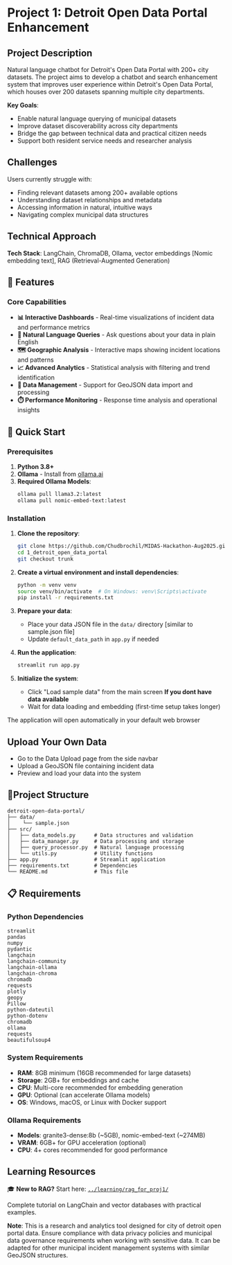 # Project 1: Detroit Open Data Portal Enhancement

## Project Description

Natural language chatbot for Detroit's Open Data Portal with 200+ city datasets. The project aims to develop a chatbot and search enhancement system that improves user experience within Detroit's Open Data Portal, which houses over 200 datasets spanning multiple city departments.

**Key Goals**:
- Enable natural language querying of municipal datasets
- Improve dataset discoverability across city departments
- Bridge the gap between technical data and practical citizen needs
- Support both resident service needs and researcher analysis

## Challenges

Users currently struggle with:
- Finding relevant datasets among 200+ available options
- Understanding dataset relationships and metadata
- Accessing information in natural, intuitive ways
- Navigating complex municipal data structures

## Technical Approach

**Tech Stack**: LangChain, ChromaDB, Ollama, vector embeddings [Nomic embedding text], RAG (Retrieval-Augmented Generation)

## 🚀 Features
### Core Capabilities

- **📊 Interactive Dashboards** - Real-time visualizations of incident data and performance metrics
- **💬 Natural Language Queries** - Ask questions about your data in plain English
- **🗺️ Geographic Analysis** - Interactive maps showing incident locations and patterns
- **📈 Advanced Analytics** - Statistical analysis with filtering and trend identification
- **📁 Data Management** - Support for GeoJSON data import and processing
- **⏱️ Performance Monitoring** - Response time analysis and operational insights

## 🚀 Quick Start

### Prerequisites

1. **Python 3.8+**
2. **Ollama** - Install from [ollama.ai](https://ollama.ai)
3. **Required Ollama Models**:
   ```bash
   ollama pull llama3.2:latest
   ollama pull nomic-embed-text:latest
   ```

### Installation
1. **Clone the repository**:
   ```bash
   git clone https://github.com/Chudbrochil/MIDAS-Hackathon-Aug2025.git
   cd 1_detroit_open_data_portal
   git checkout trunk
   ```
2. **Create a virtual environment and install dependencies**:
   ```bash
   python -m venv venv
   source venv/bin/activate  # On Windows: venv\Scripts\activate
   pip install -r requirements.txt
   ```
   
3. **Prepare your data**:
   - Place your data JSON file in the `data/` directory [similar to sample.json file]
   - Update `default_data_path` in `app.py` if needed 

4. **Run the application**:
   ```bash
   streamlit run app.py
   ```

5. **Initialize the system**:
   - Click "Load sample data" from the main screen **If you dont have data available**
   - Wait for data loading and embedding (first-time setup takes longer)

The application will open automatically in your default web browser

## Upload Your Own Data

- Go to the Data Upload page from the side navbar
- Upload a GeoJSON file containing incident data
- Preview and load your data into the system

## 📁Project Structure
```
detroit-open-data-portal/
├── data/
│    └── sample.json
├── src/
│   ├── data_models.py      # Data structures and validation
│   ├── data_manager.py     # Data processing and storage
│   ├── query_processor.py  # Natural language processing 
│   └── utils.py            # Utility functions
├── app.py                  # Streamlit application
├── requirements.txt        # Dependencies
└── README.md               # This file
```
## 📋 Requirements

### Python Dependencies
```
streamlit
pandas
numpy
pydantic
langchain
langchain-community
langchain-ollama
langchain-chroma
chromadb
requests
plotly
geopy
Pillow
python-dateutil
python-dotenv
chromadb
ollama
requests
beautifulsoup4
```
### System Requirements
- **RAM**: 8GB minimum (16GB recommended for large datasets)
- **Storage**: 2GB+ for embeddings and cache
- **CPU**: Multi-core recommended for embedding generation
- **GPU**: Optional (can accelerate Ollama models)
- **OS**: Windows, macOS, or Linux with Docker support

### Ollama Requirements
- **Models**: granite3-dense:8b (~5GB), nomic-embed-text (~274MB)
- **VRAM**: 6GB+ for GPU acceleration (optional)
- **CPU**: 4+ cores recommended for good performance

## Learning Resources

🎓 **New to RAG?** Start here: [`../learning/rag_for_proj1/`](../learning/rag_for_proj1/)

Complete tutorial on LangChain and vector databases with practical examples.

**Note**: This is a research and analytics tool designed for city of detroit open portal data. Ensure compliance with data privacy policies and municipal data governance requirements when working with sensitive data. It can be adapted for other municipal incident management systems with similar GeoJSON structures.